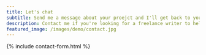 ```yaml
---
title: Let's chat
subtitle: Send me a message about your proejct and I'll get back to you asap!
description: Contact me if you're looking for a freelance writer to help grow your business.
featured_image: /images/demo/contact.jpg
---
```


{% include contact-form.html %}
